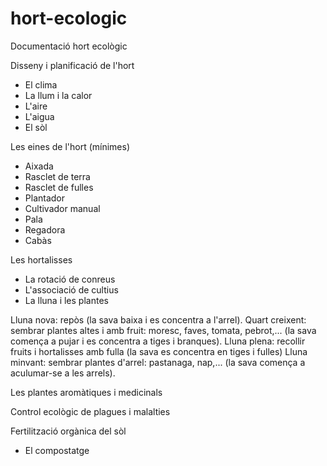 # hort-ecologic
Documentació hort ecològic

Disseny i planificació de l'hort

- El clima
- La llum i la calor
- L'aire
- L'aigua
- El sòl

Les eines de l'hort (mínimes)

- Aixada
- Rasclet de terra
- Rasclet de fulles
- Plantador
- Cultivador manual
- Pala
- Regadora
- Cabàs

Les hortalisses

- La rotació de conreus
- L'associació de cultius
- La lluna i les plantes

Lluna nova: repòs (la sava baixa i es concentra a l'arrel).
Quart creixent: sembrar plantes altes i amb fruit: moresc, faves, tomata, pebrot,... (la sava comença a pujar i es concentra a tiges i branques).
Lluna plena: recollir fruits i hortalisses amb fulla (la sava es concentra en tiges i fulles)
Lluna minvant: sembrar plantes d'arrel: pastanaga, nap,... (la sava comença a aculumar-se a les arrels).

Les plantes aromàtiques i medicinals

Control ecològic de plagues i malalties

Fertilització orgànica del sòl
- El compostatge

